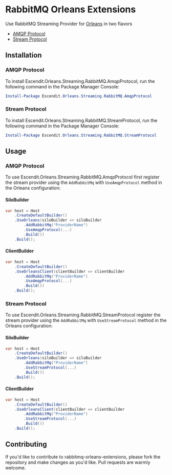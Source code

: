 # RabbitMQ Orleans Extensions

Use RabbitMQ Streaming Provider for [Orleans](https://github.com/dotnet/orleans) in two flavors
- [AMQP Protocol](src/Orleans/AmqpProtocol)
- [Stream Protocol](src/Orleans/StreamProtocol)

## Installation

### AMQP Protocol

To install Escendit.Orleans.Streaming.RabbitMQ.AmqpProtocol, run the following command in the Package Manager Console:

```powershell
Install-Package Escendit.Orleans.Streaming.RabbitMQ.AmqpProtocol
```

### Stream Protocol

To install Escendit.Orleans.Streaming.RabbitMQ.StreamProtocol, run the following command in the Package Manager Console:

```powershell
Install-Package Escendit.Orleans.Streaming.RabbitMQ.StreamProtocol
```

## Usage

### AMQP Protocol
To use Escendit.Orleans.Streaming.RabbitMQ.AmqpProtocol first register the stream provider
using the `AddRabbitMq` with `UseAmqpProtocol` method in the Orleans configuration:

#### SiloBuilder

```csharp
var host = Host
    .CreateDefaultBuilder()
    .UseOrleans(siloBuilder => siloBuilder
        .AddRabbitMq("ProviderName")
        .UseAmqpProtocol(...)
        .Build())
    .Build();
```

#### ClientBuilder

```csharp
var host = Host
    .CreateDefaultBuilder()
    .UseOrleansClient(clientBuilder => clientBuilder
        .AddRabbitMq("ProviderName")
        .UseAmqpProtocol(...)
        .Build())
    .Build();
```

### Stream Protocol

To use Escendit.Orleans.Streaming.RabbitMQ.StreamProtocol register the stream provider
using the `AddRabbitMq` with `UseStreamProtocol` method in the Orleans configuration:

#### SiloBuilder

```csharp
var host = Host
    .CreateDefaultBuilder()
    .UseOrleans(siloBuilder => siloBuilder
        .AddRabbitMq("ProviderName")
        .UseStreamProtocol(...)
        .Build())
    .Build();
```

#### ClientBuilder

```csharp
var host = Host
    .CreateDefaultBuilder()
    .UseOrleansClient(clientBuilder => clientBuilder
        .AddRabbitMq("ProviderName")
        .UseStreamProtocol(...)
        .Build())
    .Build();
```

## Contributing

If you'd like to contribute to rabbitmq-orleans-extensions,
please fork the repository and make changes as you'd like.
Pull requests are warmly welcome.
